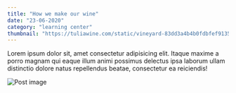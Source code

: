 ```yaml
---
title: "How we make our wine"
date: "23-06-2020"
category: "learning center"
thumbnail: "https://tuliawine.com/static/vineyard-83dd3a4b4b0fdbfef913580421790f6e.jpeg"
---
```


Lorem ipsum dolor sit, amet consectetur adipisicing elit. Itaque
maxime a porro magnam qui eaque illum animi possimus delectus ipsa
laborum ullam distinctio dolore natus repellendus beatae,
consectetur ea reiciendis!

![Post image](https://tuliawine.com/static/vineyard-83dd3a4b4b0fdbfef913580421790f6e.jpeg)
